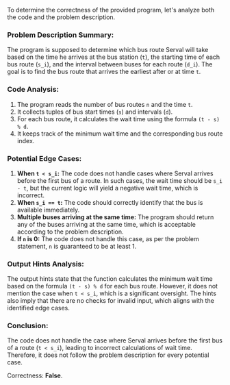 To determine the correctness of the provided program, let's analyze both the code and the problem description.

### Problem Description Summary:
The program is supposed to determine which bus route Serval will take based on the time he arrives at the bus station (`t`), the starting time of each bus route (`s_i`), and the interval between buses for each route (`d_i`). The goal is to find the bus route that arrives the earliest after or at time `t`.

### Code Analysis:
1. The program reads the number of bus routes `n` and the time `t`.
2. It collects tuples of bus start times (`s`) and intervals (`d`).
3. For each bus route, it calculates the wait time using the formula `(t - s) % d`.
4. It keeps track of the minimum wait time and the corresponding bus route index.

### Potential Edge Cases:
1. **When `t < s_i`:** The code does not handle cases where Serval arrives before the first bus of a route. In such cases, the wait time should be `s_i - t`, but the current logic will yield a negative wait time, which is incorrect.
2. **When `s_i == t`:** The code should correctly identify that the bus is available immediately.
3. **Multiple buses arriving at the same time:** The program should return any of the buses arriving at the same time, which is acceptable according to the problem description.
4. **If `n` is 0:** The code does not handle this case, as per the problem statement, `n` is guaranteed to be at least 1.

### Output Hints Analysis:
The output hints state that the function calculates the minimum wait time based on the formula `(t - s) % d` for each bus route. However, it does not mention the case when `t < s_i`, which is a significant oversight. The hints also imply that there are no checks for invalid input, which aligns with the identified edge cases.

### Conclusion:
The code does not handle the case where Serval arrives before the first bus of a route (`t < s_i`), leading to incorrect calculations of wait time. Therefore, it does not follow the problem description for every potential case.

Correctness: **False**.